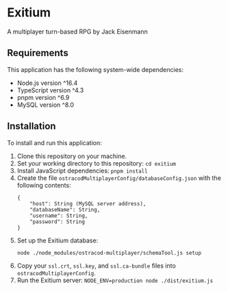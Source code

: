 
# Exitium

A multiplayer turn-based RPG by Jack Eisenmann

## Requirements

This application has the following system-wide dependencies:

* Node.js version ^16.4
* TypeScript version ^4.3
* pnpm version ^6.9
* MySQL version ^8.0

## Installation

To install and run this application:

1. Clone this repository on your machine.
1. Set your working directory to this repository: `cd exitium`
1. Install JavaScript dependencies: `pnpm install`
1. Create the file `ostracodMultiplayerConfig/databaseConfig.json` with the following contents:
    ```
    {
        "host": String (MySQL server address),
        "databaseName": String,
        "username": String,
        "password": String
    }
    ```
1. Set up the Exitium database:
    ```
    node ./node_modules/ostracod-multiplayer/schemaTool.js setup
    ```
1. Copy your `ssl.crt`, `ssl.key`, and `ssl.ca-bundle` files into `ostracodMultiplayerConfig`.
1. Run the Exitium server: `NODE_ENV=production node ./dist/exitium.js`


